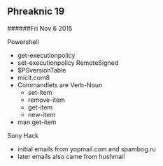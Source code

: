 Phreaknic 19
-----------
######Fri Nov 6 2015


Powershell
- get-executionpolicy
- set-executionpolicy RemoteSigned
- $PSversionTable
- micit.com8
- Commandlets are Verb-Noun
  - set-item
  - remove-item
  - get-item
  - new-item
- man get-item

Sony Hack
- initial emails from yopmail.com and spambog.ru
- later emails also came from hushmail